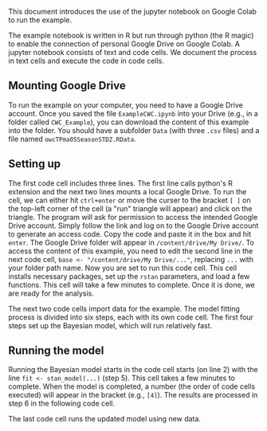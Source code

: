 This document introduces the use of the jupyter notebook on Google Colab to run the example.  

The example notebook is written in R but run through python (the R magic) to enable the connection of personal Google Drive on Google Colab. A jupyter notebook consists of text and code cells. We document the process in text cells and execute the code in code cells.  

## Mounting Google Drive
To run the example on your computer, you need to have a Google Drive account.  Once you saved the file `ExampleCWC.ipynb` into your Drive (e.g., in a folder called `CWC_Example`), you can download the content of this example into the folder. You should have a subfolder `Data` (with three `.csv` files) and a file named `owcTPma05SeasonSTDZ.RData`.

## Setting up
The first code cell includes three lines. The first line calls python's R extension and the next two lines mounts a local Google Drive.  To run the cell, we can either hit `ctrl+enter` or move the curser to the bracket `[ ]` on the top-left corner of the cell (a "run" triangle will appear) and click on the triangle.  The program will ask for permission to access the intended Google Drive account.  Simply follow the link and log on to the Google Drive account to generate an access code. Copy the code and paste it in the box and hit `enter`.  The Google Drive folder will appear in `/content/drive/My Drive/`. To access the content of this example, you need to edit the second line in the next code cell, `base <- "/content/drive/My Drive/..."`, replacing `...` with your folder path name. Now you are set to run this code cell.  This cell installs necessary packages, set up the `rstan` parameters, and load a few functions.  This cell will take a few minutes to complete.  Once it is done, we are ready for the analysis.

The next two code cells import data for the example.  The model fitting process is divided into six steps, each with its own code cell. The first four steps set up the Bayesian model, which will run relatively fast.  

## Running the model
Running the Bayesian model starts in the code cell starts (on line 2) with the line `fit <- stan_model(...)` (step 5).  This cell takes a few minutes to complete.  When the model is completed, a number (the order of code cells executed) will appear in the bracket (e.g., `[4]`). The results are processed in step 6 in the following code cell.

The last code cell runs the updated model using new data.

